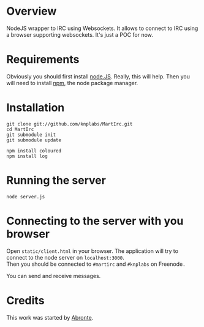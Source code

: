 # Overview

NodeJS wrapper to IRC using Websockets. It allows to connect to IRC using a browser supporting websockets. It's just a POC for now.

# Requirements

Obviously you should first install [node.JS](https://github.com/ry/node). Really, this will help. Then you will need to install [npm](http://npmjs.org/), the node package manager.

# Installation

    git clone git://github.com/knplabs/MartIrc.git
    cd MartIrc
    git submodule init
    git submodule update

    npm install coloured
    npm install log

# Running the server

    node server.js

# Connecting to the server with you browser

Open `static/client.html` in your browser. The application will try to connect to the node server on `localhost:3000`.  
Then you should be connected to `#martirc` and `#knplabs` on Freenode`.`

You can send and receive messages.


# Credits

This work was started by [Abronte](https://github.com/abronte/WebIRC).

